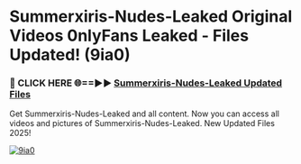 # Summerxiris-Nudes-Leaked Original Videos 0nlyFans Leaked - Files Updated! (9ia0)

<h3>🔴 CLICK HERE 🌐==►► <a href="https://tinyurl.com/5h6xmrr3" rel="nofollow">Summerxiris-Nudes-Leaked Updated Files</a></h3>

Get Summerxiris-Nudes-Leaked and all content. Now you can access all videos and pictures of Summerxiris-Nudes-Leaked. New Updated Files 2025!

[![9ia0](https://i.imgur.com/KVD873Z.gif)](https://tinyurl.com/5h6xmrr3)
